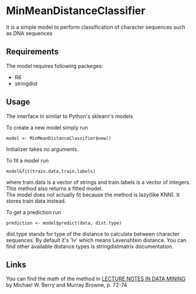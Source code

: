 # MinMeanDistanceClassifier
It is a simple model to perform classification of character sequences such as DNA sequences
## Requirements
The model requires following packeges:
- R6
- stringdist
## Usage 
The interface in similar to Python's sklearn's models  
  
To create a new model simply run 
```
model <- MinMeanDistanceClassifier$new()
```
Initializer takes no arguments.  
  
To fit a model run
```
model&fit(train.data,train.labels)
```
where train.data is a vector of strings and train.labels is a vector of integers.  
This method also returns a fitted model.  
The model does not actually fit because the method is lazy(like KNN). It stores train data instead.  
  
To get a prediction run
```
prediction <- model$predict(data, dist.type)
```
dist.type stands for type of the distance to calculate between character sequences. By default it's 'lv' which means Levenshtein distance. You can find other available distance types is stringdistmatrix documentation.

## Links
You can find the math of the method in [LECTURE NOTES IN DATA MINING](http://pzs.dstu.dp.ua/DataMining/bibl/LECTURE%20NOTES%20IN%20%20DATA%20MINING.pdf) by Michael W. Berry and Murray Browne, p. 72-74

